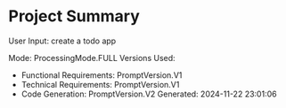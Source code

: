 # Project Summary

User Input: create a todo app

Mode: ProcessingMode.FULL
Versions Used:
- Functional Requirements: PromptVersion.V1
- Technical Requirements: PromptVersion.V1
- Code Generation: PromptVersion.V2
Generated: 2024-11-22 23:01:06

